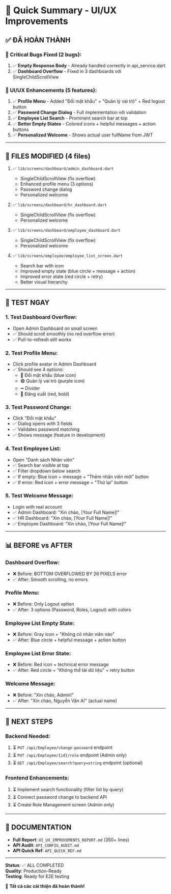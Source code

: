 # 🚀 Quick Summary - UI/UX Improvements

## ✅ ĐÃ HOÀN THÀNH

### **🔴 Critical Bugs Fixed** (2 bugs):
1. ✅ **Empty Response Body** - Already handled correctly in api_service.dart
2. ✅ **Dashboard Overflow** - Fixed in 3 dashboards với SingleChildScrollView

### **🎨 UI/UX Enhancements** (5 features):
1. ✅ **Profile Menu** - Added "Đổi mật khẩu" + "Quản lý vai trò" + Red logout button
2. ✅ **Password Change Dialog** - Full implementation với validation
3. ✅ **Employee List Search** - Prominent search bar at top
4. ✅ **Better Empty States** - Colored icons + helpful messages + action buttons
5. ✅ **Personalized Welcome** - Shows actual user fullName from JWT

---

## 📂 FILES MODIFIED (4 files)

1. ✅ `lib/screens/dashboard/admin_dashboard.dart`
   - SingleChildScrollView (fix overflow)
   - Enhanced profile menu (3 options)
   - Password change dialog
   - Personalized welcome

2. ✅ `lib/screens/dashboard/hr_dashboard.dart`
   - SingleChildScrollView (fix overflow)
   - Personalized welcome

3. ✅ `lib/screens/dashboard/employee_dashboard.dart`
   - SingleChildScrollView (fix overflow)
   - Personalized welcome

4. ✅ `lib/screens/employee/employee_list_screen.dart`
   - Search bar with icon
   - Improved empty state (blue circle + message + action)
   - Improved error state (red circle + retry)
   - Better visual hierarchy

---

## 🧪 TEST NGAY

### **1. Test Dashboard Overflow**:
- Open Admin Dashboard on small screen
- ✅ Should scroll smoothly (no red overflow error)
- ✅ Pull-to-refresh still works

### **2. Test Profile Menu**:
- Click profile avatar in Admin Dashboard
- ✅ Should see 4 options:
  - 🔵 Đổi mật khẩu (blue icon)
  - 🟣 Quản lý vai trò (purple icon)
  - ➖ Divider
  - 🔴 Đăng xuất (red, bold)

### **3. Test Password Change**:
- Click "Đổi mật khẩu"
- ✅ Dialog opens with 3 fields
- ✅ Validates password matching
- ✅ Shows message (feature in development)

### **4. Test Employee List**:
- Open "Danh sách Nhân viên"
- ✅ Search bar visible at top
- ✅ Filter dropdown below search
- ✅ If empty: Blue icon + message + "Thêm nhân viên mới" button
- ✅ If error: Red icon + error message + "Thử lại" button

### **5. Test Welcome Message**:
- Login with real account
- ✅ Admin Dashboard: "Xin chào, [Your Full Name]!"
- ✅ HR Dashboard: "Xin chào, [Your Full Name]!"
- ✅ Employee Dashboard: "Xin chào, [Your Full Name]!"

---

## 📊 BEFORE vs AFTER

### **Dashboard Overflow**:
- ❌ Before: BOTTOM OVERFLOWED BY 26 PIXELS error
- ✅ After: Smooth scrolling, no errors

### **Profile Menu**:
- ❌ Before: Only Logout option
- ✅ After: 3 options (Password, Roles, Logout) with colors

### **Employee List Empty State**:
- ❌ Before: Gray icon + "Không có nhân viên nào"
- ✅ After: Blue circle + helpful message + action button

### **Employee List Error State**:
- ❌ Before: Red icon + technical error message
- ✅ After: Red circle + "Không thể tải dữ liệu" + retry button

### **Welcome Message**:
- ❌ Before: "Xin chào, Admin!"
- ✅ After: "Xin chào, Nguyễn Văn A!" (actual name)

---

## 🎯 NEXT STEPS

### **Backend Needed**:
1. ⏳ `PUT /api/Employee/change-password` endpoint
2. ⏳ `PUT /api/Employee/{id}/role` endpoint (Admin only)
3. ⏳ `GET /api/Employee/search?query=string` endpoint (optional)

### **Frontend Enhancements**:
1. ⏳ Implement search functionality (filter list by query)
2. ⏳ Connect password change to backend API
3. ⏳ Create Role Management screen (Admin only)

---

## 📝 DOCUMENTATION

- **Full Report**: `UI_UX_IMPROVEMENTS_REPORT.md` (350+ lines)
- **API Audit**: `API_CONFIG_AUDIT.md`
- **API Quick Ref**: `API_QUICK_REF.md`

---

**Status**: ✅ ALL COMPLETED  
**Quality**: Production-Ready  
**Testing**: Ready for E2E testing

🎉 **Tất cả các cải thiện đã hoàn thành!**
